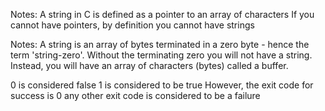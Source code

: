 
Notes: A string in C is defined as a pointer to an array of characters
If you cannot have pointers, by definition you cannot have strings

Notes: A string is an array of bytes terminated in a zero byte - hence the term 'string-zero'.
Without the terminating zero you will not have a string. Instead, you will have an array of characters (bytes) called a buffer.


0 is considered false
1 is considered to be true
However, the exit code for success is 0
any other exit code is considered to be a failure
